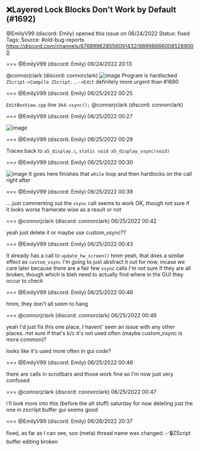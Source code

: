 ## ❌Layered Lock Blocks Don't Work by Default (#1692)
@EmilyV99 (discord: Emily) opened this issue on 06/24/2022
Status: fixed
Tags: 
Source: #old-bug-reports https://discord.com/channels/876899628556091432/989986660085289000


=== @EmilyV99 (discord: Emily) 06/24/2022 20:13

@connorjclark (discord: connorclark)
![image](https://cdn.discordapp.com/attachments/989986660085289000/989986662627045476/unknown.png?ex=65eb716d&is=65d8fc6d&hm=8c10e4ca7f5abea02efe633092b2557d49c04da0f865d482e47f30c0a057e8fe&)
Program is hardlocked
`ZScript->Compile ZScript...->Edit`
definitely more urgent than #1690

=== @EmilyV99 (discord: Emily) 06/25/2022 00:25

`EditBoxView.cpp` line `364`: `vsync();` @connorjclark (discord: connorclark)

=== @EmilyV99 (discord: Emily) 06/25/2022 00:27


![image](https://cdn.discordapp.com/attachments/989986660085289000/990050489141968896/unknown.png?ex=65ebacde&is=65d937de&hm=44115c67d5402ff28143c80e7a4fccbdad5d19e2e4da945e8e89731a32567c6b&)

=== @EmilyV99 (discord: Emily) 06/25/2022 00:28

Traces back to `a5_display.c`, `static void a5_display_vsync(void)`

=== @EmilyV99 (discord: Emily) 06/25/2022 00:30


![image](https://cdn.discordapp.com/attachments/989986660085289000/990051324064321556/unknown.png?ex=65ebada5&is=65d938a5&hm=cb622c0fd77aee2e3641a9bec8598a5376d5356273fce81065f45e2311e10887&)
It goes here
finishes that `while` loop
and then hardlocks on the call right after

=== @EmilyV99 (discord: Emily) 06/25/2022 00:39

....just commenting out the `vsync` call seems to work OK, though not sure if it looks worse framerate wise as a result or not

=== @connorjclark (discord: connorclark) 06/25/2022 00:42

yeah just delete it
or maybe use custom_vsync??

=== @EmilyV99 (discord: Emily) 06/25/2022 00:43

It already has a call to `update_hw_screen()`
hmm
yeah, that does a similar effect as `custom_vsync`
I'm going to just abstract it out for now, incase we care later
because there are a fair few `vsync` calls
I'm not sure if they are all broken, though
which is
bleh
need to actually find where in the GUI they occur to check

=== @EmilyV99 (discord: Emily) 06/25/2022 00:46

hmm, they don't all seem to hang

=== @connorjclark (discord: connorclark) 06/25/2022 00:46

yeah I'd just fix this one place, I havent' seen an issue with any other places. not sure if that's b/c it's not used often (maybe custom_vsync is more common)? 

looks like it's used more often in gui code?

=== @EmilyV99 (discord: Emily) 06/25/2022 00:46

there are calls in scrollbars
and those work fine
so I'm now just very confused

=== @connorjclark (discord: connorclark) 06/25/2022 00:47

i'll look more into this (before the alt stuff) saturday
for now deleting just the one in zscriipt buffer gui seems good

=== @EmilyV99 (discord: Emily) 06/26/2022 20:37

fixed, as far as I can see, soo
(meta) thread name was changed: ✅🔒ZScript buffer editing broken
